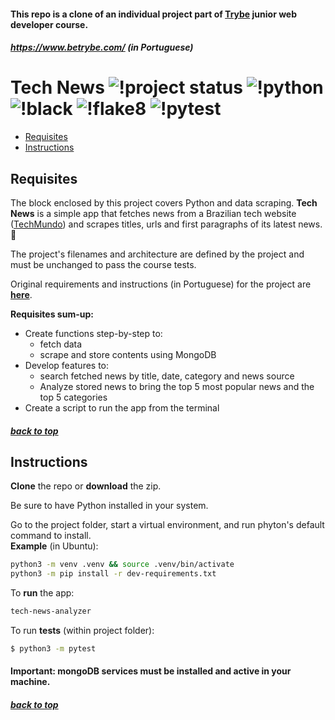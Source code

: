 #### <a name="top"></a> This repo is a clone of an individual project part of [Trybe](https://www.betrybe.com/) junior web developer course.
##### https://www.betrybe.com/ (in Portuguese)  

# Tech News ![!project status](https://img.shields.io/badge/status-development-yellow)   ![!python](https://img.shields.io/badge/python-3.6-green) ![!black](https://img.shields.io/badge/black-20.8b1-red) ![!flake8](https://img.shields.io/badge/flake8-3.8.4-blue) ![!pytest](https://img.shields.io/badge/pytest-6.1-orange) 
- [Requisites](#requisites)
- [Instructions](#instructions)


## Requisites <a name="requisites"></a>

The block enclosed by this project covers Python and data scraping. **Tech News** is a simple app that fetches news from a Brazilian tech website ([TechMundo](https://www.tecmundo.com.br)) and scrapes titles, urls and first paragraphs of its latest news. 🤖

The project's filenames and architecture are defined by the project and must be unchanged to pass the course tests.

Original requirements and instructions (in Portuguese) for the project are [**here**](README_original.md).


**Requisites sum-up:**

- Create functions step-by-step to:
  - fetch data
  - scrape and store contents using MongoDB
- Develop features to:
  - search fetched news by title, date, category and news source
  - Analyze stored news to bring the top 5 most popular news and the top 5 categories
- Create a script to run the app from the terminal

##### [back to top](#top)

## Instructions <a name="instructions"></a>

**Clone** the repo or **download** the zip.

Be sure to have Python installed in your system.

Go to the project folder, start a virtual environment, and run phyton's default command to install.  
**Example** (in Ubuntu):  
```bash
python3 -m venv .venv && source .venv/bin/activate
python3 -m pip install -r dev-requirements.txt
```

To **run** the app:
```bash
tech-news-analyzer
```

To run **tests** (within project folder):
```bash
$ python3 -m pytest
```

#### Important: mongoDB services must be installed and active in your machine.

##### [back to top](#top)

